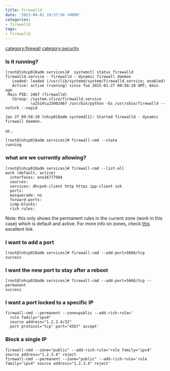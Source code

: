 ```yaml
---
title: firewalld
date: '2023-04-01 19:37:56 +0000'
categories:
- firewalld
tags:
- firewalld
---
```



[category:firewall](category:firewall "wikilink")
[category:security](category:security "wikilink")

### Is it running?

    [root@lnhcp018adm services]#  systemctl status firewalld
    firewalld.service - firewalld - dynamic firewall daemon
       Loaded: loaded (/usr/lib/systemd/system/firewalld.service; enabled)
       Active: active (running) since Tue 2015-01-27 09:58:10 GMT; 6min ago
     Main PID: 2467 (firewalld)
       CGroup: /system.slice/firewalld.service
               \u2514\u25002467 /usr/bin/python -Es /usr/sbin/firewalld --nofork --nopid

    Jan 27 09:58:10 lnhcp018adm systemd[1]: Started firewalld - dynamic firewall daemon.

or...

    [root@lnhcp018adm services]# firewall-cmd --state
    running

### what are we currently allowing?

    [root@lnhcp018adm services]# firewall-cmd --list-all
    work (default, active)
      interfaces: eno16777984
      sources:
      services: dhcpv6-client http https ipp-client ssh
      ports:
      masquerade: no
      forward-ports:
      icmp-blocks:
      rich rules:

Note: this only shows the permanent rules in the current zone (work in
this case) which is default and active. For more info on zones, check
[this](http://www.certdepot.net/rhel7-get-started-firewalld/) excellent
link.

### I want to add a port

    [root@lnhcp018adm services]# firewall-cmd --add-port=5666/tcp
    success

### I want the new port to stay after a reboot

    [root@lnhcp018adm services]# firewall-cmd --add-port=5666/tcp --permanent
    success

### I want a port locked to a specific IP

    firewall-cmd --permanent --zone=public --add-rich-rule='
      rule family="ipv4"
      source address="1.2.3.4/32"
      port protocol="tcp" port="4567" accept'

### Block a single IP

    firewall-cmd --zone="public" --add-rich-rule='rule family="ipv4" source address="1.2.3.4" reject
    firewall-cmd --permanent --zone="public" --add-rich-rule='rule family="ipv4" source address="1.2.3.4" reject'